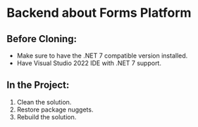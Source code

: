 # Backend about Forms Platform

## Before Cloning:
- Make sure to have the .NET 7 compatible version installed.
- Have Visual Studio 2022 IDE with .NET 7 support.

## In the Project:
1. Clean the solution.
2. Restore package nuggets.
3. Rebuild the solution.
